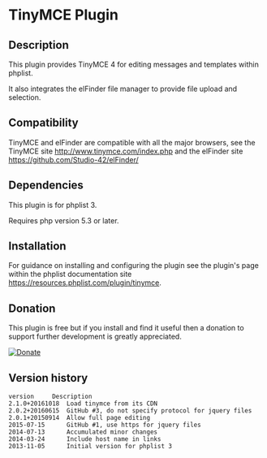 # TinyMCE Plugin #

## Description ##
This plugin provides TinyMCE 4 for editing messages and templates within phplist. 

It also integrates the elFinder file manager to provide file upload and selection.
## Compatibility ###

TinyMCE and elFinder are compatible with all the major browsers, see the TinyMCE site <http://www.tinymce.com/index.php>
and the elFinder site <https://github.com/Studio-42/elFinder/>

## Dependencies ##

This plugin is for phplist 3.

Requires php version 5.3 or later.

## Installation ##

For guidance on installing and configuring the plugin see the plugin's page within the phplist documentation site <https://resources.phplist.com/plugin/tinymce>.

## Donation ##

This plugin is free but if you install and find it useful then a donation to support further development is greatly appreciated.

[![Donate](https://www.paypalobjects.com/en_US/i/btn/btn_donate_LG.gif)](https://www.paypal.com/cgi-bin/webscr?cmd=_s-xclick&hosted_button_id=W5GLX53WDM7T4)

## Version history ##

    version     Description
    2.1.0+20161018  Load tinymce from its CDN
    2.0.2+20160615  GitHub #3, do not specify protocol for jquery files
    2.0.1+20150914  Allow full page editing
    2015-07-15      GitHub #1, use https for jquery files
    2014-07-13      Accumulated minor changes
    2014-03-24      Include host name in links
    2013-11-05      Initial version for phplist 3
